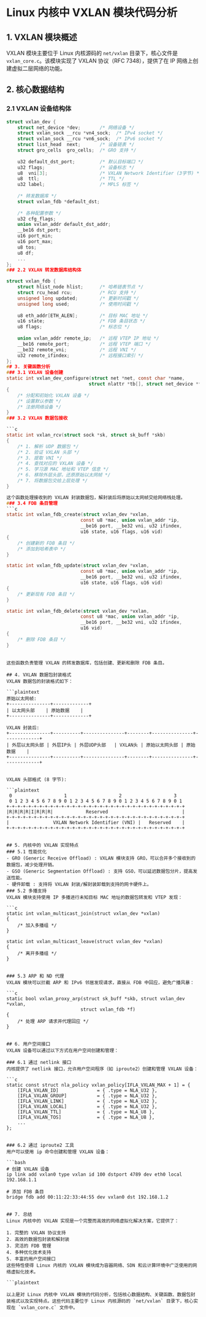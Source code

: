 # Linux 内核中 VXLAN 模块代码分析

## 1. VXLAN 模块概述

VXLAN 模块主要位于 Linux 内核源码的 `net/vxlan` 目录下，核心文件是 `vxlan_core.c`。该模块实现了 VXLAN 协议（RFC 7348），提供了在 IP 网络上创建虚拟二层网络的功能。

## 2. 核心数据结构

### 2.1 VXLAN 设备结构体

```c
struct vxlan_dev {
    struct net_device *dev;       /* 网络设备 */
    struct vxlan_sock __rcu *vn4_sock;  /* IPv4 socket */
    struct vxlan_sock __rcu *vn6_sock;  /* IPv6 socket */
    struct list_head  next;       /* 设备链表 */
    struct gro_cells  gro_cells;  /* GRO 支持 */
    
    u32 default_dst_port;         /* 默认目标端口 */
    u32 flags;                    /* 设备标志 */
    u8  vni[3];                   /* VXLAN Network Identifier (3字节) */
    u8  ttl;                      /* TTL */
    u32 label;                    /* MPLS 标签 */
    
    /* 转发数据库 */
    struct vxlan_fdb *default_dst;
    
    /* 各种配置参数 */
    u32 cfg_flags;
    union vxlan_addr default_dst_addr;
    __be16 dst_port;
    u16 port_min;
    u16 port_max;
    u8 tos;
    u8 df;
    ...
};
### 2.2 VXLAN 转发数据库结构体

struct vxlan_fdb {
    struct hlist_node hlist;      /* 哈希链表节点 */
    struct rcu_head rcu;          /* RCU 支持 */
    unsigned long updated;        /* 更新时间戳 */
    unsigned long used;           /* 使用时间戳 */
    
    u8 eth_addr[ETH_ALEN];        /* 目标 MAC 地址 */
    u16 state;                    /* FDB 条目状态 */
    u8 flags;                     /* 标志位 */
    
    union vxlan_addr remote_ip;   /* 远程 VTEP IP 地址 */
    __be16 remote_port;           /* 远程 VTEP 端口 */
    __be32 remote_vni;            /* 远程 VNI */
    u32 remote_ifindex;           /* 远程接口索引 */
};
## 3. 关键函数分析
### 3.1 VXLAN 设备创建
static int vxlan_dev_configure(struct net *net, const char *name,
                              struct nlattr *tb[], struct net_device **ndev)
{
    /* 分配和初始化 VXLAN 设备 */
    /* 设置默认参数 */
    /* 注册网络设备 */
}
### 3.2 VXLAN 数据包接收

```c
static int vxlan_rcv(struct sock *sk, struct sk_buff *skb)
{
    /* 1. 解析 UDP 数据包 */
    /* 2. 验证 VXLAN 头部 */
    /* 3. 提取 VNI */
    /* 4. 查找对应的 VXLAN 设备 */
    /* 5. 学习源 MAC 地址和 VTEP 信息 */
    /* 6. 移除外层头部，还原原始以太网帧 */
    /* 7. 将数据包交给上层处理 */
}

这个函数处理接收到的 VXLAN 封装数据包，解封装后将原始以太网帧交给网络栈处理。
### 3.4 FDB 条目管理
```c
static int vxlan_fdb_create(struct vxlan_dev *vxlan,
                           const u8 *mac, union vxlan_addr *ip,
                           __be16 port, __be32 vni, u32 ifindex,
                           u16 state, u16 flags, u16 vid)
{
    /* 创建新的 FDB 条目 */
    /* 添加到哈希表中 */
}

static int vxlan_fdb_update(struct vxlan_dev *vxlan,
                           const u8 *mac, union vxlan_addr *ip,
                           __be16 port, __be32 vni, u32 ifindex,
                           u16 state, u16 flags, u16 vid)
{
    /* 更新现有 FDB 条目 */
}

static int vxlan_fdb_delete(struct vxlan_dev *vxlan,
                           const u8 *mac, union vxlan_addr *ip,
                           __be16 port, __be32 vni, u32 ifindex,
                           u16 vid)
{
    /* 删除 FDB 条目 */
}
 ```
```

这些函数负责管理 VXLAN 的转发数据库，包括创建、更新和删除 FDB 条目。

## 4. VXLAN 数据包封装格式
VXLAN 数据包的封装格式如下：

```plaintext
原始以太网帧:
+---------------+-------------+
| 以太网头部    | 原始数据    |
+---------------+-------------+

VXLAN 封装后:
+---------------+----------+---------------+--------+---------------+-------------+
| 外层以太网头部 | 外层IP头 | 外层UDP头部   | VXLAN头 | 原始以太网头部 | 原始数据    |
+---------------+----------+---------------+--------+---------------+-------------+
 ```
```

VXLAN 头部格式 (8 字节):

```plaintext
 0                   1                   2                   3
 0 1 2 3 4 5 6 7 8 9 0 1 2 3 4 5 6 7 8 9 0 1 2 3 4 5 6 7 8 9 0 1
+-+-+-+-+-+-+-+-+-+-+-+-+-+-+-+-+-+-+-+-+-+-+-+-+-+-+-+-+-+-+-+-+
|R|R|R|R|I|R|R|R|            Reserved                           |
+-+-+-+-+-+-+-+-+-+-+-+-+-+-+-+-+-+-+-+-+-+-+-+-+-+-+-+-+-+-+-+-+
|                VXLAN Network Identifier (VNI) |   Reserved    |
+-+-+-+-+-+-+-+-+-+-+-+-+-+-+-+-+-+-+-+-+-+-+-+-+-+-+-+-+-+-+-+-+
 ```
```

## 5. 内核中的 VXLAN 实现特点
### 5.1 性能优化
- GRO (Generic Receive Offload) : VXLAN 模块支持 GRO，可以合并多个接收到的数据包，减少处理开销。
- GSO (Generic Segmentation Offload) : 支持 GSO，可以延迟数据包分片，提高发送性能。
- 硬件卸载 : 支持将 VXLAN 封装/解封装卸载到支持的网卡硬件上。
### 5.2 多播支持
VXLAN 模块支持使用 IP 多播进行未知目标 MAC 地址的数据包转发和 VTEP 发现：

```c
static int vxlan_multicast_join(struct vxlan_dev *vxlan)
{
    /* 加入多播组 */
}

static int vxlan_multicast_leave(struct vxlan_dev *vxlan)
{
    /* 离开多播组 */
}
 ```
```

### 5.3 ARP 和 ND 代理
VXLAN 模块可以拦截 ARP 和 IPv6 邻居发现请求，直接从 FDB 中回应，避免广播风暴：

```c
static bool vxlan_proxy_arp(struct sk_buff *skb, struct vxlan_dev *vxlan,
                           struct vxlan_fdb *f)
{
    /* 处理 ARP 请求并代理回应 */
}
 ```
```

## 6. 用户空间接口
VXLAN 设备可以通过以下方式在用户空间创建和管理：

### 6.1 通过 netlink 接口
内核提供了 netlink 接口，允许用户空间程序（如 iproute2）创建和管理 VXLAN 设备：

```c
static const struct nla_policy vxlan_policy[IFLA_VXLAN_MAX + 1] = {
    [IFLA_VXLAN_ID]              = { .type = NLA_U32 },
    [IFLA_VXLAN_GROUP]           = { .type = NLA_U32 },
    [IFLA_VXLAN_LINK]            = { .type = NLA_U32 },
    [IFLA_VXLAN_LOCAL]           = { .type = NLA_U32 },
    [IFLA_VXLAN_TTL]             = { .type = NLA_U8 },
    [IFLA_VXLAN_TOS]             = { .type = NLA_U8 },
    ...
};
 ```
```

### 6.2 通过 iproute2 工具
用户可以使用 ip 命令创建和管理 VXLAN 设备：

```bash
# 创建 VXLAN 设备
ip link add vxlan0 type vxlan id 100 dstport 4789 dev eth0 local 192.168.1.1

# 添加 FDB 条目
bridge fdb add 00:11:22:33:44:55 dev vxlan0 dst 192.168.1.2
 ```
```

## 7. 总结
Linux 内核中的 VXLAN 实现是一个完整而高效的网络虚拟化解决方案，它提供了：

1. 完整的 VXLAN 协议支持
2. 高效的数据包封装和解封装
3. 灵活的 FDB 管理
4. 多种优化技术支持
5. 丰富的用户空间接口
这些特性使得 Linux 内核的 VXLAN 模块成为容器网络、SDN 和云计算环境中广泛使用的网络虚拟化技术。

```plaintext

以上是对 Linux 内核中 VXLAN 模块的代码分析，包括核心数据结构、关键函数、数据包封装格式以及实现特点。这些代码主要位于 Linux 内核源码的 `net/vxlan` 目录下，核心实现在 `vxlan_core.c` 文件中。
 ```
```